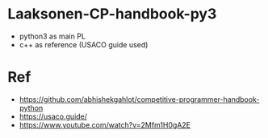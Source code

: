 # Laaksonen-CP-handbook-py3
- python3 as main PL
- c++ as reference (USACO guide used)
# Ref
- https://github.com/abhishekgahlot/competitive-programmer-handbook-python
- https://usaco.guide/
- https://www.youtube.com/watch?v=2Mfm1H0gA2E